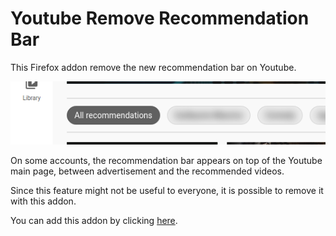 # Youtube Remove Recommendation Bar

This Firefox addon remove the new recommendation bar on Youtube.

![Youtube recommendation bar](screenshot.png)

On some accounts, the recommendation bar appears on top of the Youtube main page, between advertisement and the recommended videos.

Since this feature might not be useful to everyone, it is possible to remove it with this addon.

You can add this addon by clicking [here](https://addons.mozilla.org/firefox/downloads/file/3608852/hide_youtube_recommendation_bar-1.0.3-fx.xpi).
